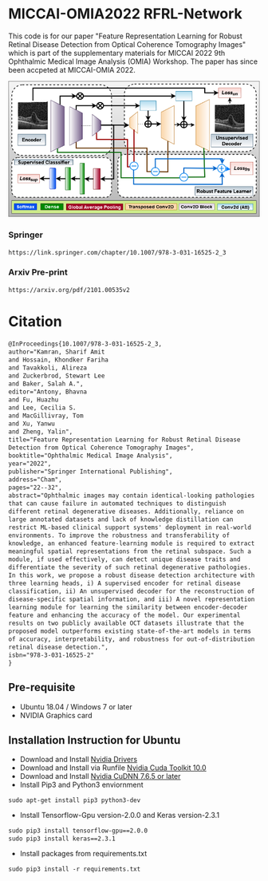 # MICCAI-OMIA2022 RFRL-Network

This code is for our paper "Feature Representation Learning for Robust Retinal Disease Detection from Optical Coherence Tomography Images" which is part of the supplementary materials for MICCAI 2022 9th Ophthalmic Medical Image Analysis (OMIA) Workshop. The paper has since been accpeted at MICCAI-OMIA 2022.


![](img.png?)

### Springer
```
https://link.springer.com/chapter/10.1007/978-3-031-16525-2_3
```

### Arxiv Pre-print
```
https://arxiv.org/pdf/2101.00535v2
```

# Citation
```
@InProceedings{10.1007/978-3-031-16525-2_3,
author="Kamran, Sharif Amit
and Hossain, Khondker Fariha
and Tavakkoli, Alireza
and Zuckerbrod, Stewart Lee
and Baker, Salah A.",
editor="Antony, Bhavna
and Fu, Huazhu
and Lee, Cecilia S.
and MacGillivray, Tom
and Xu, Yanwu
and Zheng, Yalin",
title="Feature Representation Learning for Robust Retinal Disease Detection from Optical Coherence Tomography Images",
booktitle="Ophthalmic Medical Image Analysis",
year="2022",
publisher="Springer International Publishing",
address="Cham",
pages="22--32",
abstract="Ophthalmic images may contain identical-looking pathologies that can cause failure in automated techniques to distinguish different retinal degenerative diseases. Additionally, reliance on large annotated datasets and lack of knowledge distillation can restrict ML-based clinical support systems' deployment in real-world environments. To improve the robustness and transferability of knowledge, an enhanced feature-learning module is required to extract meaningful spatial representations from the retinal subspace. Such a module, if used effectively, can detect unique disease traits and differentiate the severity of such retinal degenerative pathologies. In this work, we propose a robust disease detection architecture with three learning heads, i) A supervised encoder for retinal disease classification, ii) An unsupervised decoder for the reconstruction of disease-specific spatial information, and iii) A novel representation learning module for learning the similarity between encoder-decoder feature and enhancing the accuracy of the model. Our experimental results on two publicly available OCT datasets illustrate that the proposed model outperforms existing state-of-the-art models in terms of accuracy, interpretability, and robustness for out-of-distribution retinal disease detection.",
isbn="978-3-031-16525-2"
}

```

## Pre-requisite
- Ubuntu 18.04 / Windows 7 or later
- NVIDIA Graphics card

## Installation Instruction for Ubuntu
- Download and Install [Nvidia Drivers](https://www.nvidia.com/Download/driverResults.aspx/142567/en-us)
- Download and Install via Runfile [Nvidia Cuda Toolkit 10.0](https://developer.nvidia.com/cuda-10.0-download-archive?target_os=Linux&target_arch=x86_64&target_distro=Ubuntu&target_version=1804&target_type=runfilelocal)
- Download and Install [Nvidia CuDNN 7.6.5 or later](https://developer.nvidia.com/rdp/cudnn-archive)
- Install Pip3 and Python3 enviornment
```
sudo apt-get install pip3 python3-dev
```
- Install Tensorflow-Gpu version-2.0.0 and Keras version-2.3.1
```
sudo pip3 install tensorflow-gpu==2.0.0
sudo pip3 install keras==2.3.1
```
- Install packages from requirements.txt
```
sudo pip3 install -r requirements.txt
```
